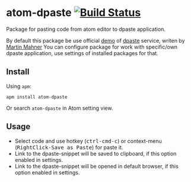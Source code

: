 # atom-dpaste [![Build Status](https://travis-ci.org/kpron/atom-dpaste.svg)](https://travis-ci.org/kpron/atom-dpaste)

Package for pasting code from atom editor to dpaste application.

By default this package be use official [demo](https://dpaste.de/) of [dpaste](https://github.com/bartTC/dpaste) service, writen by [Martin Mahner](https://github.com/bartTC)
You can configure package for work with specific/own dpaste application, use settings of installed packages for that.

## Install

Using `apm`:

    apm install atom-dpaste

Or search `atom-dpaste` in Atom setting view.

## Usage

- Select code and use hotkey (<kbd>ctrl-cmd-c</kbd>) or context-menu (<kbd>RightClick-Save as Paste</kbd>) for paste it.
- Link to the dpaste-snippet will be saved to clipboard, if this option enabled in settings.
- Link to the dpaste-snippet will be opened in default browser, if this option enabled in settings.
